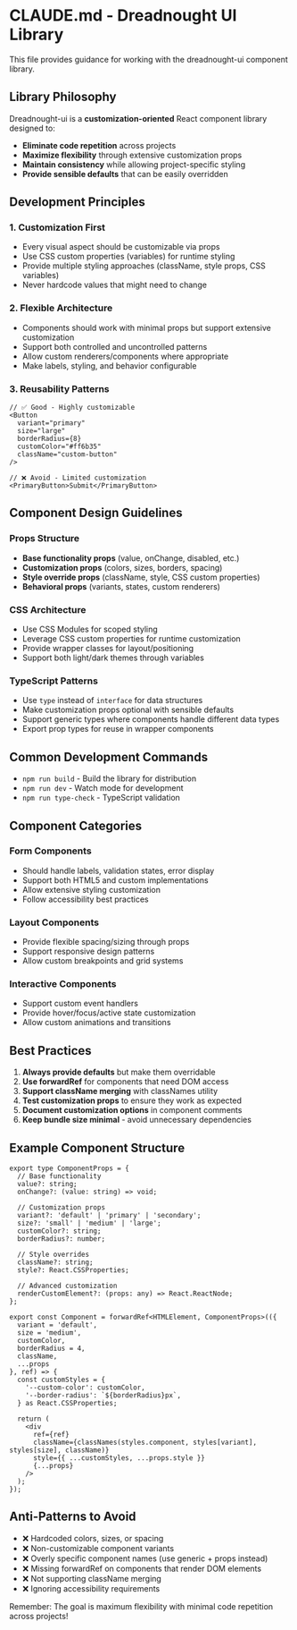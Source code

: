# CLAUDE.md - Dreadnought UI Library

This file provides guidance for working with the dreadnought-ui component library.

## Library Philosophy

Dreadnought-ui is a **customization-oriented** React component library designed to:
- **Eliminate code repetition** across projects
- **Maximize flexibility** through extensive customization props
- **Maintain consistency** while allowing project-specific styling
- **Provide sensible defaults** that can be easily overridden

## Development Principles

### 1. Customization First
- Every visual aspect should be customizable via props
- Use CSS custom properties (variables) for runtime styling
- Provide multiple styling approaches (className, style props, CSS variables)
- Never hardcode values that might need to change

### 2. Flexible Architecture
- Components should work with minimal props but support extensive customization
- Support both controlled and uncontrolled patterns
- Allow custom renderers/components where appropriate
- Make labels, styling, and behavior configurable

### 3. Reusability Patterns
```tsx
// ✅ Good - Highly customizable
<Button 
  variant="primary" 
  size="large"
  borderRadius={8}
  customColor="#ff6b35"
  className="custom-button"
/>

// ❌ Avoid - Limited customization
<PrimaryButton>Submit</PrimaryButton>
```

## Component Design Guidelines

### Props Structure
- **Base functionality props** (value, onChange, disabled, etc.)
- **Customization props** (colors, sizes, borders, spacing)
- **Style override props** (className, style, CSS custom properties)
- **Behavioral props** (variants, states, custom renderers)

### CSS Architecture
- Use CSS Modules for scoped styling
- Leverage CSS custom properties for runtime customization
- Provide wrapper classes for layout/positioning
- Support both light/dark themes through variables

### TypeScript Patterns
- Use `type` instead of `interface` for data structures
- Make customization props optional with sensible defaults
- Support generic types where components handle different data types
- Export prop types for reuse in wrapper components

## Common Development Commands

- `npm run build` - Build the library for distribution
- `npm run dev` - Watch mode for development
- `npm run type-check` - TypeScript validation

## Component Categories

### Form Components
- Should handle labels, validation states, error display
- Support both HTML5 and custom implementations
- Allow extensive styling customization
- Follow accessibility best practices

### Layout Components  
- Provide flexible spacing/sizing through props
- Support responsive design patterns
- Allow custom breakpoints and grid systems

### Interactive Components
- Support custom event handlers
- Provide hover/focus/active state customization
- Allow custom animations and transitions

## Best Practices

1. **Always provide defaults** but make them overridable
2. **Use forwardRef** for components that need DOM access
3. **Support className merging** with classNames utility
4. **Test customization props** to ensure they work as expected
5. **Document customization options** in component comments
6. **Keep bundle size minimal** - avoid unnecessary dependencies

## Example Component Structure

```tsx
export type ComponentProps = {
  // Base functionality
  value?: string;
  onChange?: (value: string) => void;
  
  // Customization props
  variant?: 'default' | 'primary' | 'secondary';
  size?: 'small' | 'medium' | 'large';
  customColor?: string;
  borderRadius?: number;
  
  // Style overrides
  className?: string;
  style?: React.CSSProperties;
  
  // Advanced customization
  renderCustomElement?: (props: any) => React.ReactNode;
};

export const Component = forwardRef<HTMLElement, ComponentProps>(({
  variant = 'default',
  size = 'medium', 
  customColor,
  borderRadius = 4,
  className,
  ...props
}, ref) => {
  const customStyles = {
    '--custom-color': customColor,
    '--border-radius': `${borderRadius}px`,
  } as React.CSSProperties;

  return (
    <div 
      ref={ref}
      className={classNames(styles.component, styles[variant], styles[size], className)}
      style={{ ...customStyles, ...props.style }}
      {...props}
    />
  );
});
```

## Anti-Patterns to Avoid

- ❌ Hardcoded colors, sizes, or spacing
- ❌ Non-customizable component variants  
- ❌ Overly specific component names (use generic + props instead)
- ❌ Missing forwardRef on components that render DOM elements
- ❌ Not supporting className merging
- ❌ Ignoring accessibility requirements

Remember: The goal is maximum flexibility with minimal code repetition across projects!